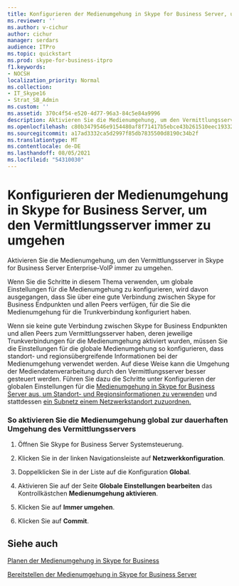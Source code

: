 ```yaml
---
title: Konfigurieren der Medienumgehung in Skype for Business Server, um den Vermittlungsserver immer zu umgehen
ms.reviewer: ''
ms.author: v-cichur
author: cichur
manager: serdars
audience: ITPro
ms.topic: quickstart
ms.prod: skype-for-business-itpro
f1.keywords:
- NOCSH
localization_priority: Normal
ms.collection:
- IT_Skype16
- Strat_SB_Admin
ms.custom: ''
ms.assetid: 370c4f54-e520-4d77-96a3-84c5e84a9996
description: Aktivieren Sie die Medienumgehung, um den Vermittlungsserver in Skype for Business Server Enterprise-VoIP immer zu umgehen.
ms.openlocfilehash: c80b3479546e9154480af8f71417b5ebce43b261510eec19332ecf1cf9287bc4
ms.sourcegitcommit: a17ad3332ca5d2997f85db7835500d8190c34b2f
ms.translationtype: MT
ms.contentlocale: de-DE
ms.lasthandoff: 08/05/2021
ms.locfileid: "54310030"
---
```

# <a name="configure-media-bypass-in-skype-for-business-server-to-always-bypass-the-mediation-server"></a>Konfigurieren der Medienumgehung in Skype for Business Server, um den Vermittlungsserver immer zu umgehen
 
Aktivieren Sie die Medienumgehung, um den Vermittlungsserver in Skype for Business Server Enterprise-VoIP immer zu umgehen. 
  
 Wenn Sie die Schritte in diesem Thema verwenden, um globale Einstellungen für die Medienumgehung zu konfigurieren, wird davon ausgegangen, dass Sie über eine gute Verbindung zwischen Skype for Business Endpunkten und allen Peers verfügen, für die Sie die Medienumgehung für die Trunkverbindung konfiguriert haben.
  
Wenn sie keine gute Verbindung zwischen Skype for Business Endpunkten und allen Peers zum Vermittlungsserver haben, deren jeweilige Trunkverbindungen für die Medienumgehung aktiviert wurden, müssen Sie die Einstellungen für die globale Medienumgehung so konfigurieren, dass standort- und regionsübergreifende Informationen bei der Medienumgehung verwendet werden. Auf diese Weise kann die Umgehung der Mediendatenverarbeitung durch den Vermittlungsserver besser gesteuert werden. Führen Sie dazu die Schritte unter Konfigurieren der globalen Einstellungen für die [Medienumgehung in Skype for Business Server aus, um Standort- und Regionsinformationen zu verwenden](use-site-and-region-information.md) und stattdessen [ein Subnetz einem Netzwerkstandort zuzuordnen.](deploy-network.md#BKMK_AssociateSubnets)
  
### <a name="to-enable-media-bypass-globally-to-always-bypass-the-mediation-server"></a>So aktivieren Sie die Medienumgehung global zur dauerhaften Umgehung des Vermittlungsservers

1. Öffnen Sie Skype for Business Server Systemsteuerung.
    
2. Klicken Sie in der linken Navigationsleiste auf **Netzwerkkonfiguration**.
    
3. Doppelklicken Sie in der Liste auf die Konfiguration **Global**.
    
4. Aktivieren Sie auf der Seite **Globale Einstellungen bearbeiten** das Kontrollkästchen **Medienumgehung aktivieren**.
    
5. Klicken Sie auf **Immer umgehen**.
    
6. Klicken Sie auf **Commit**.
    
## <a name="see-also"></a>Siehe auch

[Planen der Medienumgehung in Skype for Business](../../plan-your-deployment/enterprise-voice-solution/media-bypass.md)
  
[Bereitstellen der Medienumgehung in Skype for Business Server](deploy-media-bypass.md)

